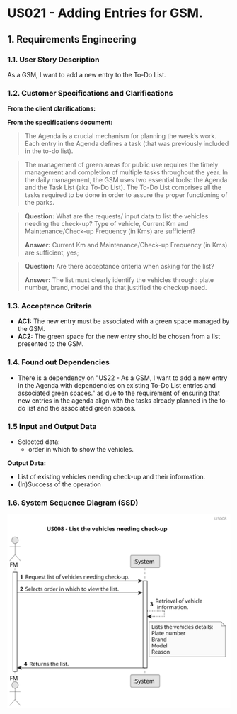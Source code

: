 # US021 - Adding Entries for GSM. 


## 1. Requirements Engineering

### 1.1. User Story Description

As a GSM, I want to add a new entry to the To-Do List.

### 1.2. Customer Specifications and Clarifications 

**From the client clarifications:**

**From the specifications document:**

> The Agenda is a crucial mechanism for planning the week’s work. Each entry
in the Agenda defines a task (that was previously included in the to-do list).

>  The management of green areas for public use requires the timely management and completion of multiple tasks throughout the year. In the daily
management, the GSM uses two essential tools: the Agenda and the Task
List (aka To-Do List). The To-Do List comprises all the tasks required to
be done in order to assure the proper functioning of the parks.

> **Question:** What are the requests/ input data to list the vehicles needing the check-up?
> Type of vehicle, Current Km and Maintenance/Check-up Frequency (in Kms) are sufficient?
>
> **Answer:** Current Km and Maintenance/Check-up Frequency (in Kms) are sufficient, yes;

> **Question:** Are there acceptance criteria when asking for the list?
>
> **Answer:** The list must clearly identify the vehicles through: plate number, brand, model and the that justified the checkup need.

### 1.3. Acceptance Criteria

* **AC1:** The new entry must be associated with a green space managed by the GSM.
* **AC2:** The green space for the new entry should be chosen from a list presented to the GSM.

### 1.4. Found out Dependencies

* There is a dependency on "US22 - As a GSM, I want to add a new entry in the Agenda with dependencies on existing To-Do List entries and associated green spaces." as due to the requirement of ensuring that new entries in the agenda align with the tasks already planned in the to-do list and the associated green spaces. 

### 1.5 Input and Output Data
	
* Selected data:
    * order in which to show the vehicles. 

**Output Data:**

* List of existing vehicles needing check-up and their information.
* (In)Success of the operation

### 1.6. System Sequence Diagram (SSD)

![us008](svg/us008-sequence_diagram.svg)



